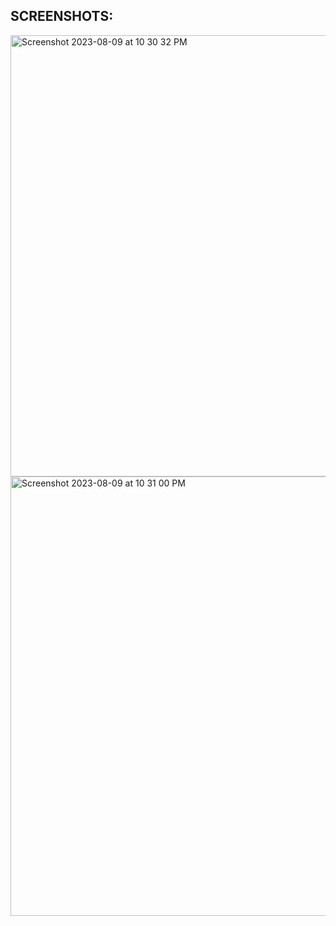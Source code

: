 ## SCREENSHOTS:

<img width="706" alt="Screenshot 2023-08-09 at 10 30 32 PM" src="https://github.com/ankitlochantiwary/Voting-System-Using-DAPP/assets/106427890/50272048-d726-4347-bac4-c05b493b3482">


<img width="703" alt="Screenshot 2023-08-09 at 10 31 00 PM" src="https://github.com/ankitlochantiwary/Voting-System-Using-DAPP/assets/106427890/626d085a-b23a-4539-9be8-6b44af345bd4">

